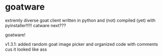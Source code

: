 # goatware
extremly diverse goat client written in python and (not) compiled (yet) with pyinstaller!!!!! catware next???

goatware!


v1.3.1:
added random goat image picker and organized code with comments cus it looked like ass
